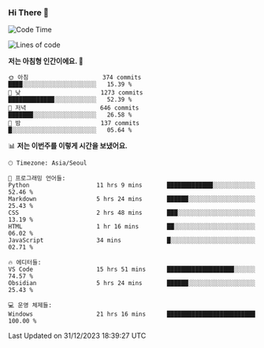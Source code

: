 ### Hi There 👋


<!---
- 👋 Hi, I’m @muyaaho
- 👀 I’m interested in ...
- 🌱 I’m currently learning ...
- 💞️ I’m looking to collaborate on ...
- 📫 How to reach me ...
--->
<!--- plz
muyaaho/muyaaho is a ✨ special ✨ repository because its `README.md` (this file) appears on your GitHub profile.
You can click the Preview link to take a look at your changes.
<a href="https://hits.seeyoufarm.com"><img src="https://hits.seeyoufarm.com/api/count/incr/badge.svg?url=https%3A%2F%2Fgithub.com%2Fejaman&count_bg=%23000000&title_bg=%23000000&icon=github.svg&icon_color=%23FFFFFF&title=Github&edge_flat=true"/></a>
   --->
   
<!--START_SECTION:waka-->
![Code Time](http://img.shields.io/badge/Code%20Time-340%20hrs%2057%20mins-blue)

![Lines of code](https://img.shields.io/badge/%EC%A0%80%EB%8A%94%20%EC%97%AC%ED%83%9C%EA%B9%8C%EC%A7%80%20-699.7%20thousand%20%EC%A4%84%EC%9D%98%20%EC%BD%94%EB%93%9C%EB%A5%BC%20%EC%9E%91%EC%84%B1%ED%96%88%EC%96%B4%EC%9A%94.-blue)

**저는 아침형 인간이에요. 🐤** 

```text
🌞 아침                     374 commits         ████░░░░░░░░░░░░░░░░░░░░░   15.39 % 
🌆 낮　                     1273 commits        █████████████░░░░░░░░░░░░   52.39 % 
🌃 저녁                     646 commits         ███████░░░░░░░░░░░░░░░░░░   26.58 % 
🌙 밤　                     137 commits         █░░░░░░░░░░░░░░░░░░░░░░░░   05.64 % 
```


📊 **저는 이번주를 이렇게 시간을 보냈어요.** 

```text
🕑︎ Timezone: Asia/Seoul

💬 프로그래밍 언어들: 
Python                   11 hrs 9 mins       █████████████░░░░░░░░░░░░   52.46 % 
Markdown                 5 hrs 24 mins       ██████░░░░░░░░░░░░░░░░░░░   25.43 % 
CSS                      2 hrs 48 mins       ███░░░░░░░░░░░░░░░░░░░░░░   13.19 % 
HTML                     1 hr 16 mins        ██░░░░░░░░░░░░░░░░░░░░░░░   06.02 % 
JavaScript               34 mins             █░░░░░░░░░░░░░░░░░░░░░░░░   02.71 % 

🔥 에디터들: 
VS Code                  15 hrs 51 mins      ███████████████████░░░░░░   74.57 % 
Obsidian                 5 hrs 24 mins       ██████░░░░░░░░░░░░░░░░░░░   25.43 % 

💻 운영 체제들: 
Windows                  21 hrs 16 mins      █████████████████████████   100.00 % 
```


 Last Updated on 31/12/2023 18:39:27 UTC
<!--END_SECTION:waka-->


